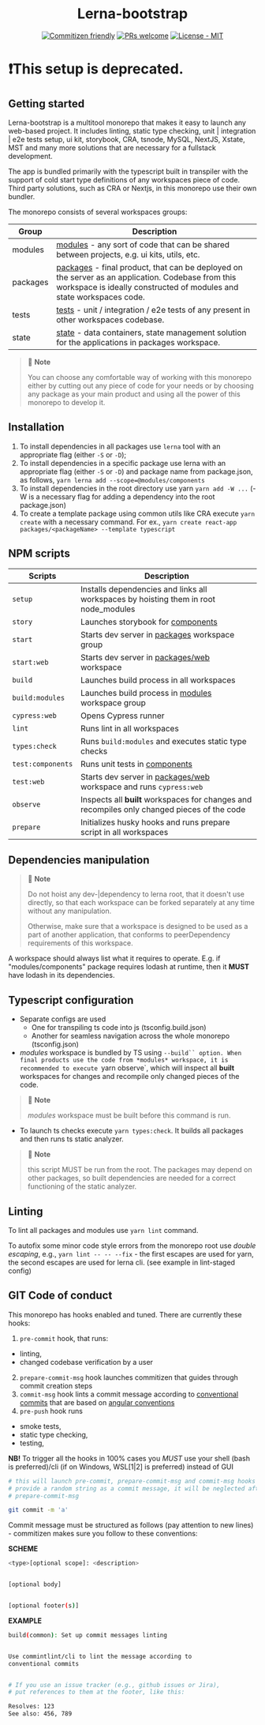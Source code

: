 <h1 align="center">Lerna-bootstrap</h1>

<p align="center">
<a href="http://commitizen.github.io/cz-cli/"><img src="https://img.shields.io/badge/commitizen-friendly-brightgreen.svg" alt="Commitizen friendly" /></a>
<a href="https://github.com/zorgick/lerna-bootstrap/pulls"><img src="https://img.shields.io/badge/PRs-welcome-brightgreen.svg" alt="PRs welcome" /></a>
<a href="https://github.com/zorgick/lerna-bootstrap/blob/master/LICENSE"><img src="https://img.shields.io/github/license/zorgick/lerna-bootstrap.svg" alt="License - MIT" /></a>
</p>

# ❗This setup is deprecated.

## Getting started

Lerna-bootstrap is a multitool monorepo that makes it easy to launch any web-based
project. It includes linting, static type checking, unit | integration | e2e
tests setup, ui kit, storybook, CRA, tsnode, MySQL, NextJS, Xstate, MST and
many more solutions that are necessary for a fullstack development.

The app is bundled primarily with the typescript built in transpiler with the
support of cold start type definitions of any workspaces piece of code. Third
party solutions, such as CRA or Nextjs, in this monorepo use their own bundler.

The monorepo consists of several workspaces groups:

| Group    | Description                                                                                                                                                                              |
| -------- | ---------------------------------------------------------------------------------------------------------------------------------------------------------------------------------------- |
| modules  | [modules](./modules) - any sort of code that can be shared between projects, e.g. ui kits, utils, etc.                                                                                   |
| packages | [packages](./packages) - final product, that can be deployed on the server as an application. Codebase from this workspace is ideally constructed of modules and state workspaces code.  |
| tests    | [tests](./tests) - unit / integration / e2e tests of any present in other workspaces codebase.                                                                                           |
| state    | [state](./state) - data containers, state management solution for the applications in packages workspace.                                                                                |

> 🚩 **Note**
> 
> You can choose any comfortable way of working with this monorepo either
> by cutting out any piece of code for your needs or by choosing any package 
> as your main product and using all the power of this monorepo to develop it.

## Installation

1. To install dependencies in all packages use `lerna` tool with an appropriate
flag (either `-S` or `-D`);
2. To install dependencies in a specific package use lerna with an appropriate
flag (either `-S` or `-D`) and package name from package.json, as follows,
`yarn lerna add --scope=@modules/components`
3. To install dependencies in the root directory use yarn
`yarn add -W ...` (-W is a necessary flag for adding a dependency 
into the root package.json)
4. To create a template package using common utils like CRA execute 
`yarn create` with a necessary command. For ex.,
`yarn create react-app packages/<packageName> --template typescript`

## NPM scripts

| Scripts               | Description                                                                                   |
| --------------------- | --------------------------------------------------------------------------------------------- |
| `setup`               | Installs dependencies and links all workspaces by hoisting them in root node_modules          |
| `story`               | Launches storybook for [components](./modules/components)                                     |
| `start`               | Starts dev server in [packages](./packages) workspace group                                   |
| `start:web`           | Starts dev server in [packages/web](./packages/web) workspace                                 |
| `build`               | Launches build process in all workspaces                                                      |
| `build:modules`       | Launches build process in [modules](./modules) workspace group                                |
| `cypress:web`         | Opens Cypress runner                                                                          |
| `lint`                | Runs lint in all workspaces                                                                   |
| `types:check`         | Runs `build:modules` and executes static type checks                                          |
| `test:components`     | Runs unit tests in [components](./modules/components)                                         |
| `test:web`            | Starts dev server in [packages/web](./packages/web) workspace and runs `cypress:web`          |
| `observe`             | Inspects all **built** workspaces for changes and recompiles only changed pieces of the code  |
| `prepare`             | Initializes husky hooks and runs prepare script in all workspaces                             |


## Dependencies manipulation

> 🚩 **Note**
>
> Do not hoist any dev-|dependency to lerna root, that it doesn't use directly,
> so that each workspace can be forked separately at any time without any manipulation.
>
>
> Otherwise, make sure that a workspace is designed to be used as a part 
> of another application, that conforms to peerDependency requirements of this
> workspace.

A workspace should always list what it requires to operate. E.g. if
"modules/components" package requires lodash at runtime, then it **MUST** have
lodash in its dependencies. 


## Typescript configuration

- Separate configs are used
  - One for transpiling ts code into js (tsconfig.build.json)
  - Another for seamless navigation across the whole monorepo (tsconfig.json)
- *modules* workspace is bundled by TS using `--build`` option.
When final products use the code from *modules* workspace, it is recommended to
execute `yarn observe`, which will inspect all **built** workspaces for changes 
and recompile only changed pieces of the code.

> 🚩 **Note**
>
> *modules* workspace must be built before this command is run.

- To launch ts checks execute `yarn types:check`. It builds all packages
and then runs ts static analyzer.

> 🚩 **Note**
>
> this script MUST be run from the root. The packages may depend on 
> other packages, so built dependencies are needed for a correct functioning of
> the static analyzer.


## Linting

To lint all packages and modules use `yarn lint` command.


To autofix some minor code style errors from the monorepo root use
*double escaping*, e.g., `yarn lint -- -- --fix` - the first escapes are
used for yarn, the second escapes are used for lerna cli. (see example in
lint-staged config)


## GIT Code of conduct

This monorepo has hooks enabled and tuned. There are currently these hooks:
1. `pre-commit` hook, that runs:
  - linting, 
  - changed codebase verification by a user
2. `prepare-commit-msg` hook launches commitizen that guides through 
commit creation steps
3. `commit-msg` hook lints a commit message
according to [conventional commits](https://www.conventionalcommits.org/en/v1.0.0/)
that are based on
[angular conventions](https://github.com/angular/angular/blob/22b96b9/CONTRIBUTING.md#type)
4. `pre-push` hook runs
  - smoke tests,
  - static type checking,
  - testing,

**NB!** To trigger all the hooks in 100% cases you *MUST* use
your shell (bash is preferred)/cli (if on Windows, WSL[1|2] is preferred) 
instead of GUI

```sh
# this will launch pre-commit, prepare-commit-msg and commit-msg hooks
# provide a random string as a commit message, it will be neglected after 
# prepare-commit-msg

git commit -m 'a'
```

Commit message must be structured as follows (pay attention to new lines) -
commitizen makes sure you follow to these conventions:


**SCHEME**
```sh
<type>[optional scope]: <description>


[optional body]


[optional footer(s)]
```


**EXAMPLE**
```sh
build(common): Set up commit messages linting


Use commintlint/cli to lint the message according to
conventional commits 


# If you use an issue tracker (e.g., github issues or Jira),
# put references to them at the footer, like this:

Resolves: 123
See also: 456, 789
```
